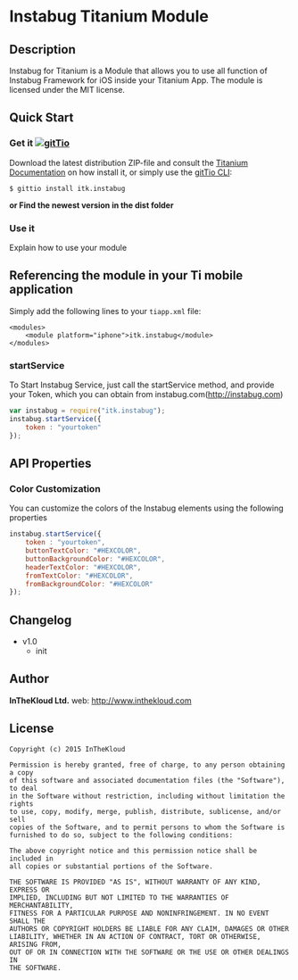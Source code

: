# Instabug Titanium Module

## Description

Instabug for Titanium is a Module that allows you to use all function of Instabug Framework for iOS inside your Titanium App.
The module is licensed under the MIT license.

## Quick Start

### Get it [![gitTio](http://gitt.io/badge.png)](http://gitt.io/component/itk.instabug)
Download the latest distribution ZIP-file and consult the [Titanium Documentation](http://docs.appcelerator.com/titanium/latest/#!/guide/Using_a_Module) on how install it, or simply use the [gitTio CLI](http://gitt.io/cli):

`$ gittio install itk.instabug`

**or Find the newest version in the dist folder**

### Use it
Explain how to use your module

## Referencing the module in your Ti mobile application

Simply add the following lines to your `tiapp.xml` file:

    <modules>
        <module platform="iphone">itk.instabug</module>
    </modules>

### startService

To Start Instabug Service, just call the startService method, and provide your Token, which you can obtain from instabug.com(http://instabug.com)

```javascript
var instabug = require("itk.instabug");
instabug.startService({
	token : "yourtoken"
});
```

## API Properties

### Color Customization

You can customize the colors of the Instabug elements using the following properties

```javascript
instabug.startService({
	token : "yourtoken",
	buttonTextColor: "#HEXCOLOR",
	buttonBackgroundColor: "#HEXCOLOR",
	headerTextColor: "#HEXCOLOR",
	fromTextColor: "#HEXCOLOR",
	fromBackgroundColor: "#HEXCOLOR"
});
```

## Changelog
* v1.0
  * init


## Author

**InTheKloud Ltd.**
web: http://www.inthekloud.com


## License

    Copyright (c) 2015 InTheKloud

    Permission is hereby granted, free of charge, to any person obtaining a copy
    of this software and associated documentation files (the "Software"), to deal
    in the Software without restriction, including without limitation the rights
    to use, copy, modify, merge, publish, distribute, sublicense, and/or sell
    copies of the Software, and to permit persons to whom the Software is
    furnished to do so, subject to the following conditions:

    The above copyright notice and this permission notice shall be included in
    all copies or substantial portions of the Software.

    THE SOFTWARE IS PROVIDED "AS IS", WITHOUT WARRANTY OF ANY KIND, EXPRESS OR
    IMPLIED, INCLUDING BUT NOT LIMITED TO THE WARRANTIES OF MERCHANTABILITY,
    FITNESS FOR A PARTICULAR PURPOSE AND NONINFRINGEMENT. IN NO EVENT SHALL THE
    AUTHORS OR COPYRIGHT HOLDERS BE LIABLE FOR ANY CLAIM, DAMAGES OR OTHER
    LIABILITY, WHETHER IN AN ACTION OF CONTRACT, TORT OR OTHERWISE, ARISING FROM,
    OUT OF OR IN CONNECTION WITH THE SOFTWARE OR THE USE OR OTHER DEALINGS IN
    THE SOFTWARE.

